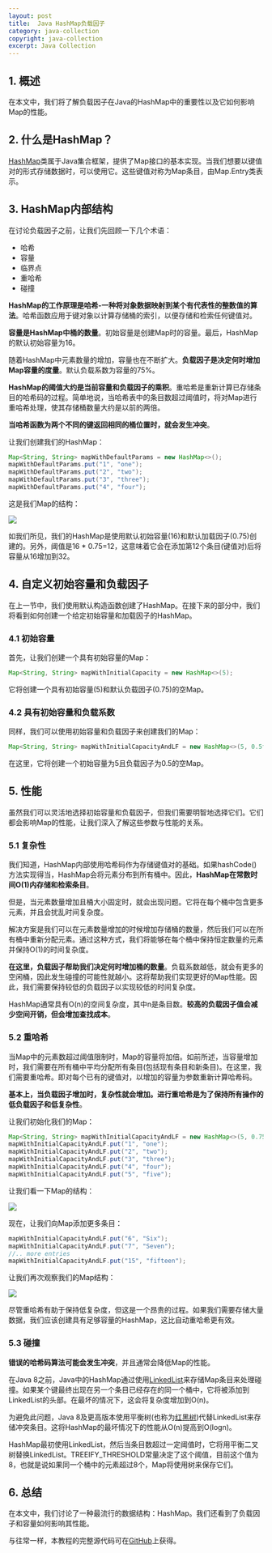 ```yaml
---
layout: post
title:  Java HashMap负载因子
category: java-collection
copyright: java-collection
excerpt: Java Collection
---
```


## 1. 概述

在本文中，我们将了解负载因子在Java的HashMap中的重要性以及它如何影响Map的性能。

## 2. 什么是HashMap？

[HashMap](https://www.baeldung.com/java-hashmap)类属于Java集合框架，提供了Map接口的基本实现。当我们想要以键值对的形式存储数据时，可以使用它。这些键值对称为Map条目，由Map.Entry类表示。

## 3. HashMap内部结构

在讨论负载因子之前，让我们先回顾一下几个术语：

-   哈希
-   容量
-   临界点
-   重哈希
-   碰撞

**HashMap的工作原理是哈希-一种将对象数据映射到某个有代表性的整数值的算法**。哈希函数应用于键对象以计算存储桶的索引，以便存储和检索任何键值对。

**容量是HashMap中桶的数量**。初始容量是创建Map时的容量。最后，HashMap的默认初始容量为16。

随着HashMap中元素数量的增加，容量也在不断扩大。**负载因子是决定何时增加Map容量的度量**。默认负载系数为容量的75%。

**HashMap的阈值大约是当前容量和负载因子的乘积**。重哈希是重新计算已存储条目的哈希码的过程。简单地说，当哈希表中的条目数超过阈值时，将对Map进行重哈希处理，使其存储桶数量大约是以前的两倍。

**当哈希函数为两个不同的键返回相同的桶位置时，就会发生冲突**。

让我们创建我们的HashMap：

```java
Map<String, String> mapWithDefaultParams = new HashMap<>();
mapWithDefaultParams.put("1", "one");
mapWithDefaultParams.put("2", "two");
mapWithDefaultParams.put("3", "three");
mapWithDefaultParams.put("4", "four");
```

这是我们Map的结构：

![](/assets/images/2023/javacollection/javahashmaploadfactor01.png)

如我们所见，我们的HashMap是使用默认初始容量(16)和默认加载因子(0.75)创建的。另外，阈值是16 * 0.75=12，这意味着它会在添加第12个条目(键值对)后将容量从16增加到32。

## 4. 自定义初始容量和负载因子

在上一节中，我们使用默认构造函数创建了HashMap。在接下来的部分中，我们将看到如何创建一个给定初始容量和加载因子的HashMap。

### 4.1 初始容量

首先，让我们创建一个具有初始容量的Map：

```java
Map<String, String> mapWithInitialCapacity = new HashMap<>(5);
```

它将创建一个具有初始容量(5)和默认负载因子(0.75)的空Map。

### 4.2 具有初始容量和负载系数

同样，我们可以使用初始容量和负载因子来创建我们的Map：

```java
Map<String, String> mapWithInitialCapacityAndLF = new HashMap<>(5, 0.5f);
```

在这里，它将创建一个初始容量为5且负载因子为0.5的空Map。

## 5. 性能

虽然我们可以灵活地选择初始容量和负载因子，但我们需要明智地选择它们。它们都会影响Map的性能，让我们深入了解这些参数与性能的关系。

### 5.1 复杂性

我们知道，HashMap内部使用哈希码作为存储键值对的基础。如果hashCode()方法实现得当，HashMap会将元素分布到所有桶中。因此，**HashMap在常数时间O(1)内存储和检索条目**。

但是，当元素数量增加且桶大小固定时，就会出现问题。它将在每个桶中包含更多元素，并且会扰乱时间复杂度。

解决方案是我们可以在元素数量增加的时候增加存储桶的数量，然后我们可以在所有桶中重新分配元素。通过这种方式，我们将能够在每个桶中保持恒定数量的元素并保持O(1)的时间复杂度。

**在这里，负载因子帮助我们决定何时增加桶的数量**。负载系数越低，就会有更多的空闲桶，因此发生碰撞的可能性就越小。这将帮助我们实现更好的Map性能。因此，我们需要保持较低的负载因子以实现较低的时间复杂度。

HashMap通常具有O(n)的空间复杂度，其中n是条目数。**较高的负载因子值会减少空间开销，但会增加查找成本**。

### 5.2 重哈希

当Map中的元素数超过阈值限制时，Map的容量将加倍。如前所述，当容量增加时，我们需要在所有桶中平均分配所有条目(包括现有条目和新条目)。在这里，我们需要重哈希。即对每个已有的键值对，以增加的容量为参数重新计算哈希码。

**基本上，当负载因子增加时，复杂性就会增加。进行重哈希是为了保持所有操作的低负载因子和低复杂性**。

让我们初始化我们的Map：

```java
Map<String, String> mapWithInitialCapacityAndLF = new HashMap<>(5, 0.75f);
mapWithInitialCapacityAndLF.put("1", "one");
mapWithInitialCapacityAndLF.put("2", "two");
mapWithInitialCapacityAndLF.put("3", "three");
mapWithInitialCapacityAndLF.put("4", "four");
mapWithInitialCapacityAndLF.put("5", "five");
```

让我们看一下Map的结构：

![](/assets/images/2023/javacollection/javahashmaploadfactor02.png)

现在，让我们向Map添加更多条目：

```java
mapWithInitialCapacityAndLF.put("6", "Six");
mapWithInitialCapacityAndLF.put("7", "Seven");
//.. more entries
mapWithInitialCapacityAndLF.put("15", "fifteen");
```

让我们再次观察我们的Map结构：

![](/assets/images/2023/javacollection/javahashmaploadfactor03.png)

尽管重哈希有助于保持低复杂度，但这是一个昂贵的过程。如果我们需要存储大量数据，我们应该创建具有足够容量的HashMap，这比自动重哈希更有效。

### 5.3 碰撞

**错误的哈希码算法可能会发生冲突**，并且通常会降低Map的性能。

在Java 8之前，Java中的HashMap通过使用[LinkedList](https://www.baeldung.com/java-linkedlist)来存储Map条目来处理碰撞。如果某个键最终出现在另一个条目已经存在的同一个桶中，它将被添加到LinkedList的头部。在最坏的情况下，这会将复杂度增加到O(n)。

为避免此问题，Java 8及更高版本使用平衡树(也称为[红黑树](https://www.baeldung.com/cs/red-black-trees))代替LinkedList来存储冲突条目。这将HashMap的最坏情况下的性能从O(n)提高到O(logn)。

HashMap最初使用LinkedList，然后当条目数超过一定阈值时，它将用平衡二叉树替换LinkedList。TREEIFY_THRESHOLD常量决定了这个阈值，目前这个值为8，也就是说如果同一个桶中的元素超过8个，Map将使用树来保存它们。

## 6. 总结

在本文中，我们讨论了一种最流行的数据结构：HashMap。我们还看到了负载因子和容量如何影响其性能。

与往常一样，本教程的完整源代码可在[GitHub](https://github.com/tuyucheng7/taketoday-tutorial4j/tree/master/java-core-modules/java-collections-maps-3)上获得。